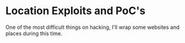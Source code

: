 # Location Exploits and PoC's
One of the most difficult things on hacking, I'll wrap some websites and places during this time.
